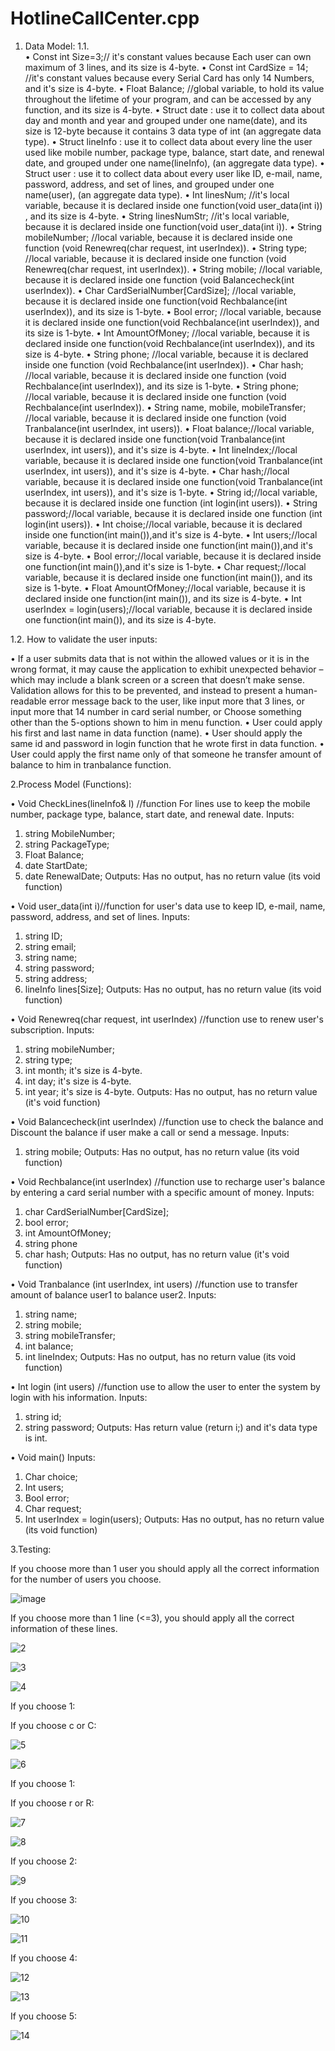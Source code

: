 # HotlineCallCenter.cpp

1.	Data Model:
1.1.	
•	Const int Size=3;// it's constant values because Each user can own maximum of 3 lines, and its size is 4-byte.
•	Const int CardSize = 14; //it's constant values because every Serial Card has only 14 Numbers, and it's size is 4-byte.
•	Float Balance; //global variable, to hold its value throughout the lifetime of your program, and can be accessed by any function, and its size is 4-byte. 
•	Struct date : use it to collect data about day and month and year and grouped under one name(date), and its size is 12-byte  because it contains 3 data type of  int (an aggregate data type).
•	Struct lineInfo : use it to collect data about every line the user used like mobile number, package type, balance, start date, and renewal date, and grouped under one name(lineInfo), (an aggregate data type).
•	Struct user : use it to collect data about every user like  ID, e-mail, name, password, address, and set of lines, and grouped under one name(user), (an aggregate data type).
•	Int linesNum; //it's local variable, because it is declared inside one function(void user_data(int i)) , and its size is 4-byte.
•	String linesNumStr; //it's local variable, because it is declared inside one function(void user_data(int i)).
•	String mobileNumber; //local variable, because it is declared inside one function (void Renewreq(char request, int userIndex)).
•	 String type; //local variable, because it is declared inside one function (void Renewreq(char request, int userIndex)).
•	String mobile; //local variable, because it is declared inside one function (void Balancecheck(int userIndex)).
•	Char CardSerialNumber[CardSize]; //local variable, because it is declared inside one function(void Rechbalance(int userIndex)), and its size is 1-byte.
•	Bool error; //local variable, because it is declared inside one function(void Rechbalance(int userIndex)), and its size is 1-byte.
•	Int AmountOfMoney; //local variable, because it is declared inside one function(void Rechbalance(int userIndex)), and its size is 4-byte.
•	String phone; //local variable, because it is declared inside one function (void Rechbalance(int userIndex)).
•	Char hash; //local variable, because it is declared inside one function (void Rechbalance(int userIndex)), and its size is 1-byte.
•	String phone; //local variable, because it is declared inside one function (void Rechbalance(int userIndex)).
•	String name, mobile, mobileTransfer; //local variable, because it is declared inside one function (void Tranbalance(int userIndex, int users)).
•	Float balance;//local variable, because it is declared inside one function(void Tranbalance(int userIndex, int users)), and it's size is 4-byte.
•	Int lineIndex;//local variable, because it is declared inside one function(void Tranbalance(int userIndex, int users)), and it's size is 4-byte.
•	Char hash;//local variable, because it is declared inside one function(void Tranbalance(int userIndex, int users)), and it's size is 1-byte.
•	String id;//local variable, because it is declared inside one function (int login(int users)).
•	String password;//local variable, because it is declared inside one function (int login(int users)).
•	Int choise;//local variable, because it is declared inside one function(int main()),and it's size is 4-byte.
•	Int users;//local variable, because it is declared inside one function(int main()),and it's size is 4-byte.
•	Bool error;//local variable, because it is declared inside one function(int main()),and it's size is 1-byte.
•	Char request;//local variable, because it is declared inside one function(int main()), and its size is 1-byte.
•	Float AmountOfMoney;//local variable, because it is declared inside one function(int main()), and its size is 4-byte.
•	Int userIndex = login(users);//local variable, because it is declared inside one function(int main()), and its size is 4-byte.

1.2.	 How to validate the user inputs:

•	If a user submits data that is not within the allowed values or it is in the wrong format, it may cause the application to exhibit unexpected behavior – which may include a blank screen or a screen that doesn’t make sense. Validation allows for this to be prevented, and instead to present a human-readable error message back to the user, like input more that 3 lines, or input more that 14 number in card serial number, or Choose something other than the 5-options shown to him in menu function.
•	User could apply his first and last name in data function (name).
•	User should apply the same id and password in login function that he wrote first in data function.
•	User could apply the first name only of that someone he transfer amount of balance to him in tranbalance function.

2.Process Model (Functions):

•	Void CheckLines(lineInfo& l) //function For lines use to keep the mobile number, package type, balance, start date, and renewal date.
Inputs:
1.	string MobileNumber;
2.	string PackageType;
3.	Float Balance; 
4.	date StartDate;
5.	date RenewalDate;
               Outputs: 
Has no output, has no return value (its void function)

•	Void user_data(int i)//function for user's data use to keep ID, e-mail, name, password, address, and set of lines.
Inputs:
1.	string ID;
2.	string email;
3.	string name;
4.	string password;
5.	string address;
6.	lineInfo lines[Size];
Outputs: 
Has no output, has no return value (its void function)

•	Void Renewreq(char request, int userIndex) //function use to renew user's subscription.
Inputs:
1.	string mobileNumber;
2.	string type;
3.	int month; it's size is 4-byte.
4.	int day; it's size is 4-byte.
5.	int year; it's size is 4-byte.
Outputs: 
Has no output, has no return value (it's void function)

•	Void Balancecheck(int userIndex) //function use to check the balance and Discount the balance if user make a call or send a message.
Inputs: 
1.	string mobile;
Outputs: 
Has no output, has no return value (its void function)

•	Void Rechbalance(int userIndex) //function use to recharge user's balance by entering a card serial number with a specific amount of money.
Inputs:
1.	char CardSerialNumber[CardSize]; 
2.	bool error; 
3.	int AmountOfMoney; 
4.	string phone
5.	char hash;
Outputs: 
Has no output, has no return value (it's void function)

•	Void Tranbalance (int userIndex, int users) //function use to transfer amount of balance user1 to balance user2.
Inputs:
1.	string name;
2.	string mobile;
3.	string mobileTransfer;
4.	int balance;
5.	int lineIndex;
Outputs: 
Has no output, has no return value (its void function)

•	Int login (int users) //function use to allow the user to enter the system by login with his information.
Inputs:
1.	string id;
2.	string password;
Outputs:
Has return value (return i;) and it's data type is int.

•	Void main()
Inputs:
1.	Char choice;
2.	Int users;
3.	Bool error;
4.	Char request;
5.	Int userIndex = login(users);
 Outputs:
Has no output, has no return value (its void function)

3.Testing:

If you choose more than 1 user you should apply all the correct information for the number of users you choose.
  
![image](https://user-images.githubusercontent.com/101226388/189550965-388056f8-67ba-4b50-a86b-094f59d8227b.png)

If you choose more than 1 line (<=3), you should apply all the correct information of these lines.

![2](https://user-images.githubusercontent.com/101226388/189551081-7597e850-5d16-4c8b-9e0c-62bb481dea5b.png)


![3](https://user-images.githubusercontent.com/101226388/189551107-1fd9d387-d8eb-4de4-b396-c3bba1011d33.png)

![4](https://user-images.githubusercontent.com/101226388/189551113-79dce21d-2ec2-4cd0-a83c-23c2628a2d50.png)

If you choose 1:

If you choose c or C:

![5](https://user-images.githubusercontent.com/101226388/189551148-82d5ec5d-5233-4c6c-9c2d-4b1f124f2918.png)

![6](https://user-images.githubusercontent.com/101226388/189551154-04bd10b8-3554-4e60-941a-b53a25205d1e.png)

If you choose 1:

If you choose r or R:

![7](https://user-images.githubusercontent.com/101226388/189551175-0d29e31e-19d0-4fe2-992f-02a6001c4a14.png)

![8](https://user-images.githubusercontent.com/101226388/189551181-3f751c9b-aa6c-46fa-b91b-6361178c3d68.png)

If you choose 2:

![9](https://user-images.githubusercontent.com/101226388/189551197-6108f331-b790-44bb-844e-40b888f94986.png)

If you choose 3:

![10](https://user-images.githubusercontent.com/101226388/189551218-001f6b45-9eaa-421a-bce8-20f0483cb5d7.png)

![11](https://user-images.githubusercontent.com/101226388/189551236-ae2f8ffb-f7c2-494f-98f8-d7c51dab1a4f.png)

If you choose 4:

![12](https://user-images.githubusercontent.com/101226388/189551261-c8c934fa-3abb-461a-bae5-7fd0b1130792.png)

![13](https://user-images.githubusercontent.com/101226388/189551271-22a70517-89b9-4a16-b2db-eaa6236a1a13.png)

If you choose 5:

![14](https://user-images.githubusercontent.com/101226388/189551300-5ee7472d-1d22-4a49-9085-602a8c38b862.png)










